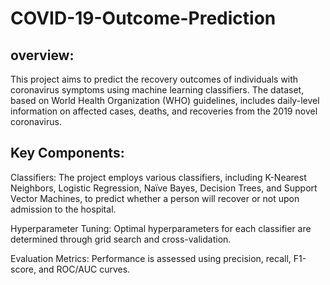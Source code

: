 # COVID-19-Outcome-Prediction


## overview:


This project aims to predict the recovery outcomes of individuals with coronavirus symptoms using machine learning classifiers. The dataset, based on World Health Organization (WHO) guidelines, includes daily-level information on affected cases, deaths, and recoveries from the 2019 novel coronavirus.


## Key Components:

Classifiers: The project employs various classifiers, including K-Nearest Neighbors, Logistic Regression, Naïve Bayes, Decision Trees, and Support Vector Machines, to predict whether a person will recover or not upon admission to the hospital.

Hyperparameter Tuning: Optimal hyperparameters for each classifier are determined through grid search and cross-validation.

Evaluation Metrics: Performance is assessed using precision, recall, F1-score, and ROC/AUC curves.
